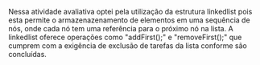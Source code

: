 Nessa atividade avaliativa optei pela utilização da estrutura linkedlist pois esta permite o armazenazenamento de elementos em uma sequência de nós, onde cada nó tem uma referência para o próximo nó na lista. A linkedlist oferece operações como "addFirst();" e "removeFirst();" que cumprem com a exigência de exclusão de tarefas da lista conforme são concluídas.
